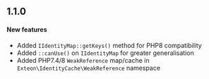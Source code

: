 ## 1.1.0

#### New features

* Added `IIdentityMap::getKeys()` method for PHP8 compatibility
* Added `::canUse()` on `IIdentityMap` for greater generalisation
* Added PHP7.4/8 `WeakReference` map/cache in 
  `Exteon\IdentityCache\WeakReference` namespace